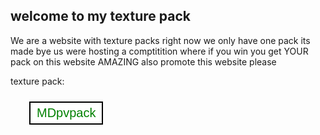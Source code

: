 ## welcome to my texture pack

We are a website with texture packs right now we only have one pack its made bye us were hosting a comptitition where if you win you get YOUR pack on this website AMAZING 
also promote this website please

texture pack:
<title>
</title> 
  
<!-- Style to create button -->
<style> 
    .GFG { 
        background-color: white; 
        border: 2px solid black; 
        color: green; 
        padding: 5px 10px; 
        text-align: center; 
        display: inline-block; 
        font-size: 20px; 
        margin: 10px 30px; 
        cursor: pointer; 
    } 
</style> 
<!-- Adding link to the button on the onclick event -->
<button class="GFG" 
onclick="window.location.href = 'MDpvppack.github.io/website/mdpvppack/';"> 
    MDpvpack
</button> 

